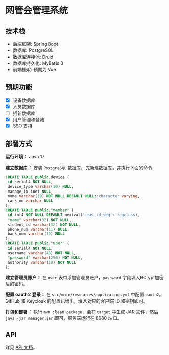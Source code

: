 # 网管会管理系统

## 技术栈

- 后端框架: Spring Boot
- 数据库: PostgreSQL
- 数据库连接池: Druid
- 数据库持久化: MyBatis 3
- 前端框架: 预期为 Vue

## 预期功能

- [X] 设备数据库
- [X] 人员数据库
- [ ] 招新数据库
- [X] 用户管理和登陆
- [X] SSO 支持

## 部署方式

**运行环境：** Java 17

**建立数据库：** 安装 `PostgreSQL` 数据库，先新建数据库，并执行下面的命令

```SQL
CREATE TABLE public.device (
 id serial4 NOT NULL,
 device_type varchar(10) NULL,
 manage_ip inet NULL,
 name varchar(10) NOT NULL DEFAULT NULL::character varying,
 rack_no varchar NULL
);
CREATE TABLE public."member" (
 id int4 NOT NULL DEFAULT nextval('user_id_seq'::regclass),
 "name" varchar(32) NOT NULL,
 student_id varchar(32) NOT NULL,
 phone_num varchar(11) NULL,
 bank_num varchar(19) NULL
);
CREATE TABLE public."user" (
 id serial4 NOT NULL,
 username varchar(48) NOT NULL,
 "password" varchar(256) NOT NULL,
 authority varchar(10) NOT NULL
);
```

**建立管理员账户：** 在 `user` 表中添加管理员账户，`password` 字段填入BCrypt加密后的密码。

**配置 oauth2 登录：** 在 `src/main/resources/application.yml` 中配置 `oauth2`。GitHub 和 Keycloak 的配置已给出，填入对应的客户端 ID 和密钥即可。

**打包和部署：** 执行 `mvn clean package`，会在 `target` 中生成 JAR 文件，然后 `java -jar manager.jar` 即可，服务端运行在 8080 端口。

## API

详见 [API 文档](API.md)。
